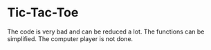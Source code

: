 # Tic-Tac-Toe
The code is very bad and can be reduced a lot. The functions can be simplified.
The computer player is not done.
